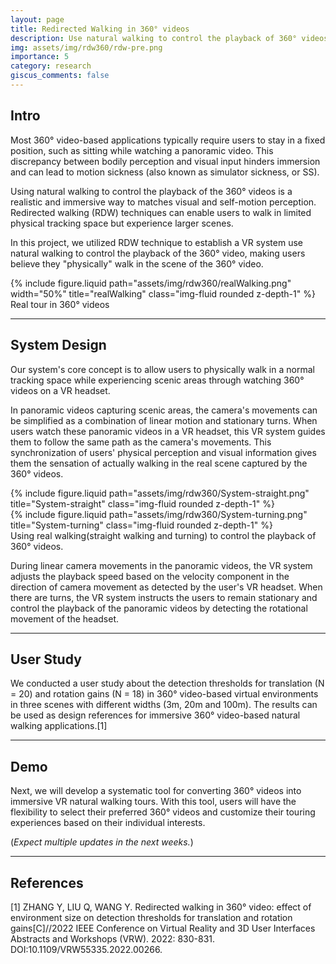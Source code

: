 ```yaml
---
layout: page
title: Redirected Walking in 360° videos
description: Use natural walking to control the playback of 360° videos
img: assets/img/rdw360/rdw-pre.png
importance: 5
category: research
giscus_comments: false
---
```


## Intro

Most 360° video-based applications typically require users to stay in a fixed position, such as sitting while watching a panoramic video. This discrepancy between bodily perception and visual input hinders immersion and can lead to motion sickness (also known as simulator sickness, or SS).

Using natural walking to control the playback of the 360° videos is a realistic and immersive way to matches visual and self-motion perception. Redirected walking (RDW) techniques can enable users to walk in limited physical tracking space but experience larger scenes.

In this project, we utilized RDW technique to establish a VR system use natural walking to control the playback of the 360° video, making users believe they "physically" walk in the scene of the 360° video.

<div class="row">
    <div class="col-sm mt-3 mt-md-0">
        {% include figure.liquid path="assets/img/rdw360/realWalking.png" width="50%" title="realWalking" class="img-fluid rounded z-depth-1" %}
    </div>
</div>
<div class="caption">
    Real tour in 360° videos
</div>

---

## System Design

Our system's core concept is to allow users to physically walk in a normal tracking space while experiencing scenic areas through watching 360° videos on a VR headset.

In panoramic videos capturing scenic areas, the camera's movements can be simplified as a combination of linear motion and stationary turns. When users watch these panoramic videos in a VR headset, this VR system guides them to follow the same path as the camera's movements. This synchronization of users' physical perception and visual information gives them the sensation of actually walking in the real scene captured by the 360° videos.

<div class="row">
    <div class="col-sm mt-3 mt-md-0">
        {% include figure.liquid path="assets/img/rdw360/System-straight.png" title="System-straight" class="img-fluid rounded z-depth-1" %}
    </div>
    <div class="col-sm mt-3 mt-md-0">
        {% include figure.liquid path="assets/img/rdw360/System-turning.png" title="System-turning" class="img-fluid rounded z-depth-1" %}
    </div>
</div>
<div class="caption">
    Using real walking(straight walking and turning) to control the playback of 360° videos.
</div>

During linear camera movements in the panoramic videos, the VR system adjusts the playback speed based on the velocity component in the direction of camera movement as detected by the user's VR headset. When there are turns, the VR system instructs the users to remain stationary and control the playback of the panoramic videos by detecting the rotational movement of the headset.

---

## User Study

We conducted a user study about the detection thresholds for translation (N = 20) and rotation gains (N = 18) in 360° video-based virtual environments in three scenes with different widths (3m, 20m and 100m). The results can be used as design references for immersive 360° video-based natural walking applications.[1]

---

## Demo

Next, we will develop a systematic tool for converting 360° videos into immersive VR natural walking tours. With this tool, users will have the flexibility to select their preferred 360° videos and customize their touring experiences based on their individual interests.

(*Expect multiple updates in the next weeks.*)

---

## References

[1] ZHANG Y, LIU Q, WANG Y. Redirected walking in 360° video: effect
of environment size on detection thresholds for translation and rotation gains[C]//2022 IEEE Conference on Virtual Reality and 3D User Interfaces Abstracts and Workshops (VRW). 2022: 830-831. DOI:10.1109/VRW55335.2022.00266.